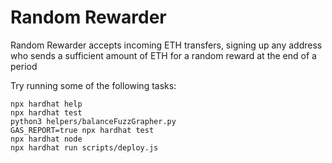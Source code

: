 # Random Rewarder

Random Rewarder accepts incoming ETH transfers, signing up any address who sends a sufficient amount of ETH for a random reward at the end of a period

Try running some of the following tasks:

```shell
npx hardhat help
npx hardhat test
python3 helpers/balanceFuzzGrapher.py
GAS_REPORT=true npx hardhat test
npx hardhat node
npx hardhat run scripts/deploy.js
```
